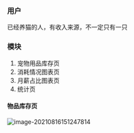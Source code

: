 ### 用户 

已经养猫的人，有收入来源，不一定只有一只



### 模块

1. 宠物用品库存页
2. 消耗情况图表页
3. 月薪占比图表页
4. 统计页



#### 物品库存页

![image-20210816151247814](C:\Users\r00t\AppData\Roaming\Typora\typora-user-images\image-20210816151247814.png)



